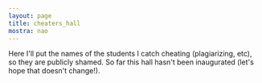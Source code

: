 ```yaml
---
layout: page
title: cheaters_hall
mostra: nao
---
```


Here I'll put the names of the students I catch cheating (plagiarizing, etc), so they are publicly shamed. So far this hall hasn't been inaugurated (let's hope that doesn't change!).